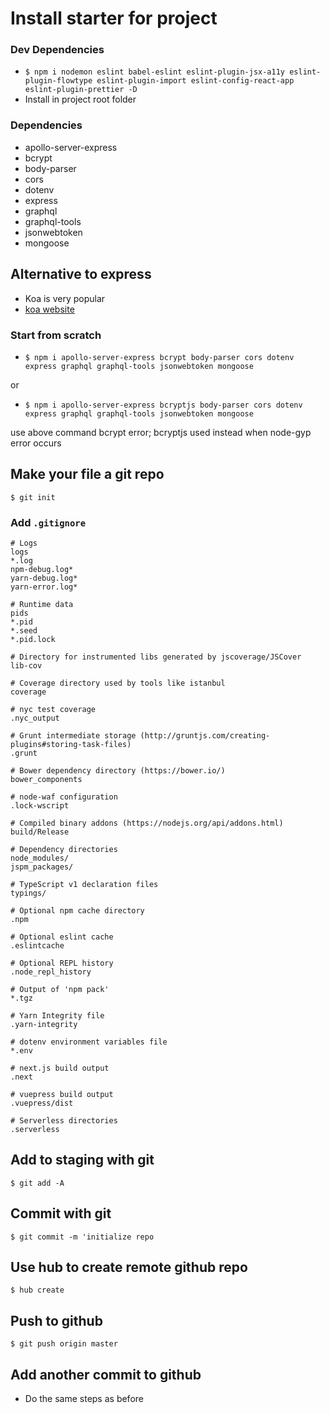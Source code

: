 # Install starter for project


### Dev Dependencies
* `$ npm i nodemon eslint babel-eslint eslint-plugin-jsx-a11y eslint-plugin-flowtype eslint-plugin-import eslint-config-react-app eslint-plugin-prettier -D`
* Install in project root folder

### Dependencies
* apollo-server-express
* bcrypt
* body-parser
* cors
* dotenv
* express
* graphql
* graphql-tools
* jsonwebtoken
* mongoose

## Alternative to express
* Koa is very popular
* [koa website](https://koajs.com/)

### Start from scratch
* `$ npm i apollo-server-express bcrypt body-parser cors dotenv express graphql graphql-tools jsonwebtoken mongoose`

or 

* `$ npm i apollo-server-express bcryptjs body-parser cors dotenv express graphql graphql-tools jsonwebtoken mongoose`

use above command bcrypt error; bcryptjs used instead when node-gyp error occurs

## Make your file a git repo
`$ git init`

### Add `.gitignore`

```
# Logs
logs
*.log
npm-debug.log*
yarn-debug.log*
yarn-error.log*

# Runtime data
pids
*.pid
*.seed
*.pid.lock

# Directory for instrumented libs generated by jscoverage/JSCover
lib-cov

# Coverage directory used by tools like istanbul
coverage

# nyc test coverage
.nyc_output

# Grunt intermediate storage (http://gruntjs.com/creating-plugins#storing-task-files)
.grunt

# Bower dependency directory (https://bower.io/)
bower_components

# node-waf configuration
.lock-wscript

# Compiled binary addons (https://nodejs.org/api/addons.html)
build/Release

# Dependency directories
node_modules/
jspm_packages/

# TypeScript v1 declaration files
typings/

# Optional npm cache directory
.npm

# Optional eslint cache
.eslintcache

# Optional REPL history
.node_repl_history

# Output of 'npm pack'
*.tgz

# Yarn Integrity file
.yarn-integrity

# dotenv environment variables file
*.env

# next.js build output
.next

# vuepress build output
.vuepress/dist

# Serverless directories
.serverless
```

## Add to staging with git
`$ git add -A`

## Commit with git
`$ git commit -m 'initialize repo`

## Use hub to create remote github repo
`$ hub create`

## Push to github
`$ git push origin master`

## Add another commit to github
* Do the same steps as before

